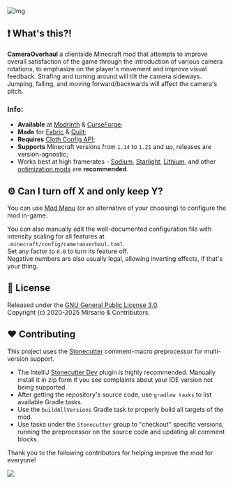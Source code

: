 ![Img](https://i.imgur.com/H3UrLFP.png)

## ❗ What's this?!
**CameraOverhaul** a clientside Minecraft mod that attempts to improve overall satisfaction of the game through the introduction of various camera rotations, to emphasize on the player's movement and improve visual feedback. Strafing and turning around will tilt the camera sideways. Jumping, falling, and moving forward/backwards will affect the camera's pitch.

### Info:
- **Available** at [Modrinth](https://modrinth.com/mod/cameraoverhaul) & [CurseForge](https://www.curseforge.com/minecraft/mc-mods/cameraoverhaul);
- **Made** for [Fabric](https://fabricmc.net) & [Quilt](https://quiltmc.org);
- **Requires** [Cloth Config API](https://modrinth.com/mod/cloth-config);
- **Supports** Minecraft versions from `1.14` to `1.21` and up, releases are version-agnostic;
- Works best at high framerates - [Sodium](https://modrinth.com/mod/sodium), [Starlight](https://modrinth.com/mod/starlight), [Lithium](https://modrinth.com/mod/lithium), and other [optimization mods](https://modrinth.com/mods?f=categories%3A%27optimization%27) are **recommended**.

## ⚙️ Can I turn off X and only keep Y?
You can use [Mod Menu](https://modrinth.com/mod/modmenu) (or an alternative of your choosing) to configure the mod in-game.

You can also manually edit the well-documented configuration file with intensity scaling for all features at<br/>
`.minecraft/config/cameraoverhaul.toml`.<br/>
Set any factor to `0.0` to turn its feature off.<br/>
Negative numbers are also usually legal, allowing inverting effects, if that's your thing.

## 📖 License
Released under the [GNU General Public License 3.0](https://github.com/Mirsario/Minecraft-CameraOverhaul/blob/dev/LICENSE.md).
<br/>
Copyright (c) 2020-2025 Mirsario & Contributors.

## ❤️ Contributing
This project uses the [Stonecutter](https://stonecutter.kikugie.dev) comment-macro preprocessor for multi-version support.
- The IntelliJ [Stonecutter Dev](https://plugins.jetbrains.com/plugin/25044-stonecutter-dev) plugin is highly recommended. Manually install it in zip form if you see complaints about your IDE version not being supported.
- After getting the repository's source code, use `gradlew tasks` to list available Gradle tasks.
- Use the `buildAllVersions` Gradle task to properly build all targets of the mod.
- Use tasks under the `Stonecutter` group to "checkout" specific versions, running the preprocessor on the source code and updating all comment blocks.

Thank you to the following contributors for helping improve the mod for everyone!

<a href="https://github.com/Mirsario/Minecraft-CameraOverhaul/graphs/contributors">
	<img src="https://contrib.rocks/image?repo=Mirsario/Minecraft-CameraOverhaul&max=900&columns=20" />
</a>
